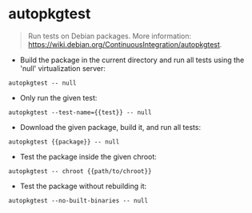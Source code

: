 # autopkgtest

> Run tests on Debian packages.
> More information: <https://wiki.debian.org/ContinuousIntegration/autopkgtest>.

- Build the package in the current directory and run all tests using the 'null' virtualization server:

`autopkgtest -- null`

- Only run the given test:

`autopkgtest --test-name={{test}} -- null`

- Download the given package, build it, and run all tests:

`autopkgtest {{package}} -- null`

- Test the package inside the given chroot:

`autopkgtest -- chroot {{path/to/chroot}}`

- Test the package without rebuilding it:

`autopkgtest --no-built-binaries -- null`
